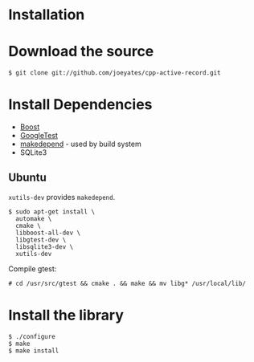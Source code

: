# Installation

# Download the source

```
$ git clone git://github.com/joeyates/cpp-active-record.git
```

# Install Dependencies

* [Boost](https://www.boost.org/)
* [GoogleTest](https://github.com/google/googletest)
* [makedepend](https://en.wikipedia.org/wiki/Makedepend) - used by build system
* SQLite3

## Ubuntu

`xutils-dev` provides `makedepend`.

```shell
$ sudo apt-get install \
  automake \
  cmake \
  libboost-all-dev \
  libgtest-dev \
  libsqlite3-dev \
  xutils-dev
```

Compile gtest:

```shell
# cd /usr/src/gtest && cmake . && make && mv libg* /usr/local/lib/
```

# Install the library

```shell
$ ./configure
$ make
$ make install
```
